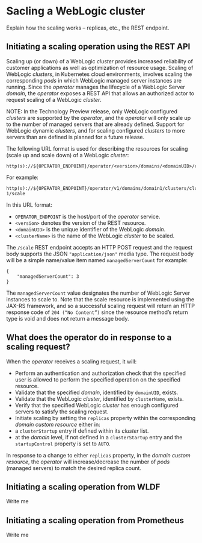 # Sacling a WebLogic cluster

Explain how the scaling works – replicas, etc., the REST endpoint.

## Initiating a scaling operation using the REST API

Scaling up (or down) of a WebLogic *cluster* provides increased reliability of customer applications as well as optimization of resource usage.  Scaling of WebLogic *clusters*, in Kubernetes cloud environments, involves scaling the corresponding *pods* in which WebLogic managed server instances are running.  Since the *operator* manages the lifecycle of a WebLogic Server *domain*, the *operator* exposes a REST API that allows an authorized actor to request scaling of a WebLogic *cluster*.

NOTE: In the Technology Preview release, only WebLogic configured *clusters* are supported by the *operator*, and the *operator* will only scale up to the number of managed servers that are already defined.  Support for WebLogic dynamic *clusters*, and for scaling configured *clusters* to more servers than are defined is planned for a future release.

The following URL format is used for describing the resources for scaling (scale up and scale down) of a WebLogic *cluster*:

```
http(s)://${OPERATOR_ENDPOINT}/operator/<version>/domains/<domainUID>/clusters/<clusterName>/scale
```

For example:

```
http(s)://${OPERATOR_ENDPOINT}/operator/v1/domains/domain1/clusters/cluster-1/scale
```

In this URL format:

*	`OPERATOR_ENDPOINT` is the host/port of the *operator* service.
*	`<version>` denotes the version of the REST resource.
*	`<domainUID>` is the unique identifier of the WebLogic *domain*.
*	`<clusterName>` is the name of the WebLogic *cluster* to be scaled.

The `/scale` REST endpoint accepts an HTTP POST request and the request body supports the JSON `"application/json"` media type.  The request body will be a simple name/value item named `managedServerCount` for example:

```
{
    "managedServerCount": 3
}
```

The `managedServerCount` value designates the number of WebLogic Server instances to scale to.  Note that the scale resource is implemented using the JAX-RS framework, and so a successful scaling request will return an HTTP response code of `204 (“No Content”)` since the resource method’s return type is void and does not return a message body.

## What does the operator do in response to a scaling request?

When the *operator* receives a scaling request, it will:

*	Perform an authentication and authorization check that the specified user is allowed to perform the specified operation on the specified resource.
*	Validate that the specified *domain*, identified by `domainUID`, exists.
*	Validate that the WebLogic *cluster*, identified by `clusterName`, exists.
*	Verify that the specified WebLogic *cluster* has enough configured servers to satisfy the scaling request.
*	Initiate scaling by setting the `replicas` property within the corresponding *domain custom resource* either in:
  *	a `clusterStartup` entry if defined within its *cluster* list.
  *	at the *domain* level, if not defined in a `clusterStartup` entry and the `startupControl` property is set to `AUTO`.

In response to a change to either `replicas` property, in the *domain custom resource*, the *operator* will increase/decrease the number of *pods* (managed servers) to match the desired replica count.

## Initiating a scaling operation from WLDF

Write me

## Initiating a scaling operation from Prometheus

Write me
